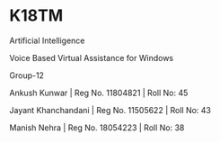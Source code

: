 # K18TM
Artificial Intelligence

Voice Based Virtual Assistance for Windows

Group-12

Ankush Kunwar         | Reg No. 11804821  | Roll No: 45

Jayant Khanchandani   |  Reg No. 11505622 | Roll No: 43

Manish Nehra          | Reg No. 18054223  | Roll No: 38
